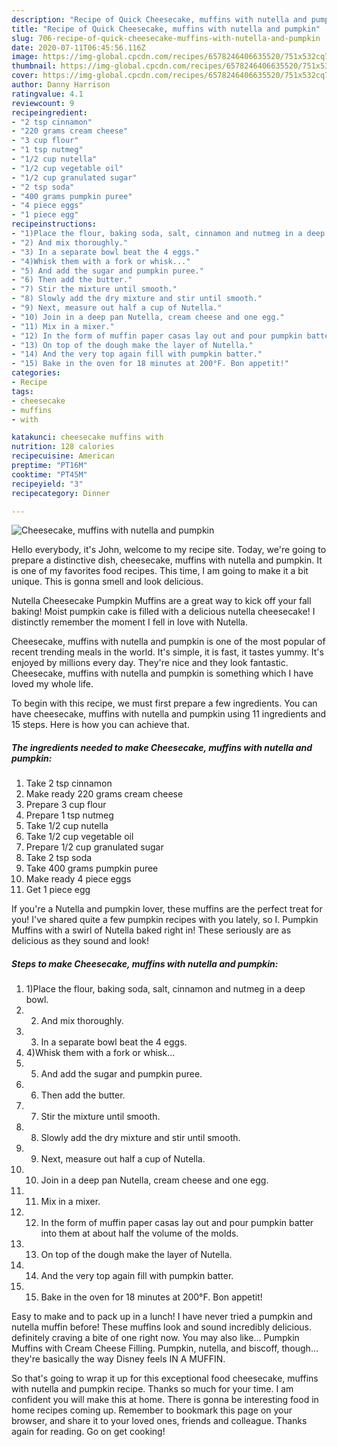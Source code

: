 ```yaml
---
description: "Recipe of Quick Cheesecake, muffins with nutella and pumpkin"
title: "Recipe of Quick Cheesecake, muffins with nutella and pumpkin"
slug: 706-recipe-of-quick-cheesecake-muffins-with-nutella-and-pumpkin
date: 2020-07-11T06:45:56.116Z
image: https://img-global.cpcdn.com/recipes/6578246406635520/751x532cq70/cheesecake-muffins-with-nutella-and-pumpkin-recipe-main-photo.jpg
thumbnail: https://img-global.cpcdn.com/recipes/6578246406635520/751x532cq70/cheesecake-muffins-with-nutella-and-pumpkin-recipe-main-photo.jpg
cover: https://img-global.cpcdn.com/recipes/6578246406635520/751x532cq70/cheesecake-muffins-with-nutella-and-pumpkin-recipe-main-photo.jpg
author: Danny Harrison
ratingvalue: 4.1
reviewcount: 9
recipeingredient:
- "2 tsp cinnamon"
- "220 grams cream cheese"
- "3 cup flour"
- "1 tsp nutmeg"
- "1/2 cup nutella"
- "1/2 cup vegetable oil"
- "1/2 cup granulated sugar"
- "2 tsp soda"
- "400 grams pumpkin puree"
- "4 piece eggs"
- "1 piece egg"
recipeinstructions:
- "1)Place the flour, baking soda, salt, cinnamon and nutmeg in a deep bowl."
- "2) And mix thoroughly."
- "3) In a separate bowl beat the 4 eggs."
- "4)Whisk them with a fork or whisk..."
- "5) And add the sugar and pumpkin puree."
- "6) Then add the butter."
- "7) Stir the mixture until smooth."
- "8) Slowly add the dry mixture and stir until smooth."
- "9) Next, measure out half a cup of Nutella."
- "10) Join in a deep pan Nutella, cream cheese and one egg."
- "11) Mix in a mixer."
- "12) In the form of muffin paper casas lay out and pour pumpkin batter into them at about half the volume of the molds."
- "13) On top of the dough make the layer of Nutella."
- "14) And the very top again fill with pumpkin batter."
- "15) Bake in the oven for 18 minutes at 200°F. Bon appetit!"
categories:
- Recipe
tags:
- cheesecake
- muffins
- with

katakunci: cheesecake muffins with 
nutrition: 128 calories
recipecuisine: American
preptime: "PT16M"
cooktime: "PT45M"
recipeyield: "3"
recipecategory: Dinner

---
```



![Cheesecake, muffins with nutella and pumpkin](https://img-global.cpcdn.com/recipes/6578246406635520/751x532cq70/cheesecake-muffins-with-nutella-and-pumpkin-recipe-main-photo.jpg)

Hello everybody, it's John, welcome to my recipe site. Today, we're going to prepare a distinctive dish, cheesecake, muffins with nutella and pumpkin. It is one of my favorites food recipes. This time, I am going to make it a bit unique. This is gonna smell and look delicious.

Nutella Cheesecake Pumpkin Muffins are a great way to kick off your fall baking! Moist pumpkin cake is filled with a delicious nutella cheesecake! I distinctly remember the moment I fell in love with Nutella.

Cheesecake, muffins with nutella and pumpkin is one of the most popular of recent trending meals in the world. It's simple, it is fast, it tastes yummy. It's enjoyed by millions every day. They're nice and they look fantastic. Cheesecake, muffins with nutella and pumpkin is something which I have loved my whole life.


To begin with this recipe, we must first prepare a few ingredients. You can have cheesecake, muffins with nutella and pumpkin using 11 ingredients and 15 steps. Here is how you can achieve that.

<!--inarticleads1-->

##### The ingredients needed to make Cheesecake, muffins with nutella and pumpkin:

1. Take 2 tsp cinnamon
1. Make ready 220 grams cream cheese
1. Prepare 3 cup flour
1. Prepare 1 tsp nutmeg
1. Take 1/2 cup nutella
1. Take 1/2 cup vegetable oil
1. Prepare 1/2 cup granulated sugar
1. Take 2 tsp soda
1. Take 400 grams pumpkin puree
1. Make ready 4 piece eggs
1. Get 1 piece egg


If you&#39;re a Nutella and pumpkin lover, these muffins are the perfect treat for you! I&#39;ve shared quite a few pumpkin recipes with you lately, so I. Pumpkin Muffins with a swirl of Nutella baked right in! These seriously are as delicious as they sound and look! 

<!--inarticleads2-->

##### Steps to make Cheesecake, muffins with nutella and pumpkin:

1. 1)Place the flour, baking soda, salt, cinnamon and nutmeg in a deep bowl.
1. 2) And mix thoroughly.
1. 3) In a separate bowl beat the 4 eggs.
1. 4)Whisk them with a fork or whisk...
1. 5) And add the sugar and pumpkin puree.
1. 6) Then add the butter.
1. 7) Stir the mixture until smooth.
1. 8) Slowly add the dry mixture and stir until smooth.
1. 9) Next, measure out half a cup of Nutella.
1. 10) Join in a deep pan Nutella, cream cheese and one egg.
1. 11) Mix in a mixer.
1. 12) In the form of muffin paper casas lay out and pour pumpkin batter into them at about half the volume of the molds.
1. 13) On top of the dough make the layer of Nutella.
1. 14) And the very top again fill with pumpkin batter.
1. 15) Bake in the oven for 18 minutes at 200°F. Bon appetit!


Easy to make and to pack up in a lunch! I have never tried a pumpkin and nutella muffin before! These muffins look and sound incredibly delicious. definitely craving a bite of one right now. You may also like… Pumpkin Muffins with Cream Cheese Filling. Pumpkin, nutella, and biscoff, though…they&#39;re basically the way Disney feels IN A MUFFIN. 

So that's going to wrap it up for this exceptional food cheesecake, muffins with nutella and pumpkin recipe. Thanks so much for your time. I am confident you will make this at home. There is gonna be interesting food in home recipes coming up. Remember to bookmark this page on your browser, and share it to your loved ones, friends and colleague. Thanks again for reading. Go on get cooking!
